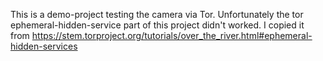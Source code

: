 This is a demo-project testing the camera via Tor.
Unfortunately the tor ephemeral-hidden-service part of this project didn't worked.
I copied it from https://stem.torproject.org/tutorials/over_the_river.html#ephemeral-hidden-services
